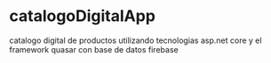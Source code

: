 # catalogoDigitalApp
catalogo digital de productos utilizando tecnologias asp.net core y el framework quasar con base de datos firebase
